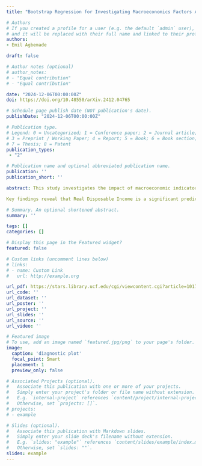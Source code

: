 ```yaml
---
title: "Bootstrap Regression for Investigating Macroeconomics Factors Affecting USA Home Prices"

# Authors
# If you created a profile for a user (e.g. the default `admin` user), write the username (folder name) here 
# and it will be replaced with their full name and linked to their profile.
authors:
- Emil Agbemade

draft: false

# Author notes (optional)
# author_notes:
# - "Equal contribution"
# - "Equal contribution"

date: "2024-12-06T00:00:00Z"
doi: https://doi.org/10.48550/arXiv.2412.04765

# Schedule page publish date (NOT publication's date).
publishDate: "2024-12-06T00:00:00Z"

# Publication type.
# Legend: 0 = Uncategorized; 1 = Conference paper; 2 = Journal article;
# 3 = Preprint / Working Paper; 4 = Report; 5 = Book; 6 = Book section;
# 7 = Thesis; 8 = Patent
publication_types: 
 - "2"

# Publication name and optional abbreviated publication name.
publication: ''
publication_short: ''

abstract: This study investigates the impact of macroeconomic indicators on US home prices, underscoring the importance of understanding these dynamics due to their significant socio-economic consequences. Utilizing a dataset from Kaggle, originally collected by FRED, the research examines variables such as the Consumer Price Index, Population, Unemployment, GDP, Stock Prices, Income, and Mortgage Rates to discern their effect on housing market fluctuations. The analysis identifies multicollinearity among predictors, necessitating a shift from traditional multiple linear regression to a more robust bootstrap regression method due to violations of parametric assumptions.

Key findings reveal that Real Disposable Income is a significant predictor of home prices, although the presence of multicollinearity complicates the model-building process. The bootstrap regression approach, favored for its resilience to assumption violations, confirms the influence of selected macroeconomic factors on home prices. The study concludes that bootstrap regression provides a reliable alternative to parametric methods in cases of assumption non-compliance and highlights the critical role of addressing multicollinearity in regression analysis. This research provides valuable insights for stakeholders involved in the housing market, highlighting the importance of careful econometric modeling in informing economic policy and investment decisions.

# Summary. An optional shortened abstract.
summary: ''

tags: []
categories: []

# Display this page in the Featured widget?
featured: false

# Custom links (uncomment lines below)
# links:
# - name: Custom Link
#   url: http://example.org

url_pdf: https://stars.library.ucf.edu/cgi/viewcontent.cgi?article=1017&context=data-science-mining
url_code: ''
url_dataset: ''
url_poster: ''
url_project: ''
url_slides: ''
url_source: ''
url_video: ''

# Featured image
# To use, add an image named `featured.jpg/png` to your page's folder. 
image:
  caption: 'diagnostic plot'
  focal_point: Smart
  placement: 1
  preview_only: false

# Associated Projects (optional).
#   Associate this publication with one or more of your projects.
#   Simply enter your project's folder or file name without extension.
#   E.g. `internal-project` references `content/project/internal-project/index.md`.
#   Otherwise, set `projects: []`.
# projects:
# - example

# Slides (optional).
#   Associate this publication with Markdown slides.
#   Simply enter your slide deck's filename without extension.
#   E.g. `slides: "example"` references `content/slides/example/index.md`.
#   Otherwise, set `slides: ""`.
slides: example
---
```

